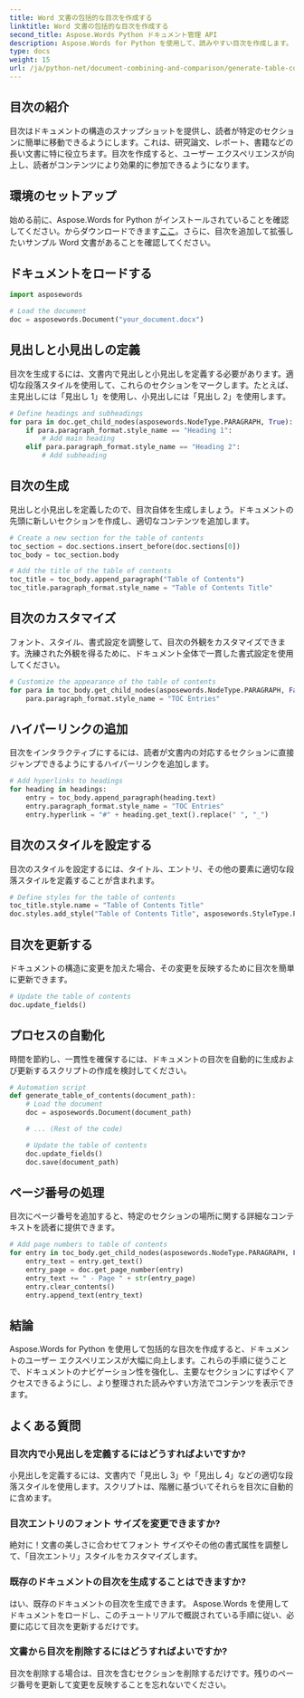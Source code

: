 ```yaml
---
title: Word 文書の包括的な目次を作成する
linktitle: Word 文書の包括的な目次を作成する
second_title: Aspose.Words Python ドキュメント管理 API
description: Aspose.Words for Python を使用して、読みやすい目次を作成します。ドキュメントの構造をシームレスに生成、カスタマイズ、更新する方法を学びます。
type: docs
weight: 15
url: /ja/python-net/document-combining-and-comparison/generate-table-contents/
---
```


## 目次の紹介

目次はドキュメントの構造のスナップショットを提供し、読者が特定のセクションに簡単に移動できるようにします。これは、研究論文、レポート、書籍などの長い文書に特に役立ちます。目次を作成すると、ユーザー エクスペリエンスが向上し、読者がコンテンツにより効果的に参加できるようになります。

## 環境のセットアップ

始める前に、Aspose.Words for Python がインストールされていることを確認してください。からダウンロードできます[ここ](https://releases.aspose.com/words/python/)。さらに、目次を追加して拡張したいサンプル Word 文書があることを確認してください。

## ドキュメントをロードする

```python
import asposewords

# Load the document
doc = asposewords.Document("your_document.docx")
```

## 見出しと小見出しの定義

目次を生成するには、文書内で見出しと小見出しを定義する必要があります。適切な段落スタイルを使用して、これらのセクションをマークします。たとえば、主見出しには「見出し 1」を使用し、小見出しには「見出し 2」を使用します。

```python
# Define headings and subheadings
for para in doc.get_child_nodes(asposewords.NodeType.PARAGRAPH, True):
    if para.paragraph_format.style_name == "Heading 1":
        # Add main heading
    elif para.paragraph_format.style_name == "Heading 2":
        # Add subheading
```

## 目次の生成

見出しと小見出しを定義したので、目次自体を生成しましょう。ドキュメントの先頭に新しいセクションを作成し、適切なコンテンツを追加します。

```python
# Create a new section for the table of contents
toc_section = doc.sections.insert_before(doc.sections[0])
toc_body = toc_section.body

# Add the title of the table of contents
toc_title = toc_body.append_paragraph("Table of Contents")
toc_title.paragraph_format.style_name = "Table of Contents Title"
```

## 目次のカスタマイズ

フォント、スタイル、書式設定を調整して、目次の外観をカスタマイズできます。洗練された外観を得るために、ドキュメント全体で一貫した書式設定を使用してください。

```python
# Customize the appearance of the table of contents
for para in toc_body.get_child_nodes(asposewords.NodeType.PARAGRAPH, False):
    para.paragraph_format.style_name = "TOC Entries"
```

## ハイパーリンクの追加

目次をインタラクティブにするには、読者が文書内の対応するセクションに直接ジャンプできるようにするハイパーリンクを追加します。

```python
# Add hyperlinks to headings
for heading in headings:
    entry = toc_body.append_paragraph(heading.text)
    entry.paragraph_format.style_name = "TOC Entries"
    entry.hyperlink = "#" + heading.get_text().replace(" ", "_")
```

## 目次のスタイルを設定する

目次のスタイルを設定するには、タイトル、エントリ、その他の要素に適切な段落スタイルを定義することが含まれます。

```python
# Define styles for the table of contents
toc_title.style.name = "Table of Contents Title"
doc.styles.add_style("Table of Contents Title", asposewords.StyleType.PARAGRAPH)
```

## 目次を更新する

ドキュメントの構造に変更を加えた場合、その変更を反映するために目次を簡単に更新できます。

```python
# Update the table of contents
doc.update_fields()
```

## プロセスの自動化

時間を節約し、一貫性を確保するには、ドキュメントの目次を自動的に生成および更新するスクリプトの作成を検討してください。

```python
# Automation script
def generate_table_of_contents(document_path):
    # Load the document
    doc = asposewords.Document(document_path)

    # ... (Rest of the code)

    # Update the table of contents
    doc.update_fields()
    doc.save(document_path)
```

## ページ番号の処理

目次にページ番号を追加すると、特定のセクションの場所に関する詳細なコンテキストを読者に提供できます。

```python
# Add page numbers to table of contents
for entry in toc_body.get_child_nodes(asposewords.NodeType.PARAGRAPH, False):
    entry_text = entry.get_text()
    entry_page = doc.get_page_number(entry)
    entry_text += " - Page " + str(entry_page)
    entry.clear_contents()
    entry.append_text(entry_text)
```

## 結論

Aspose.Words for Python を使用して包括的な目次を作成すると、ドキュメントのユーザー エクスペリエンスが大幅に向上します。これらの手順に従うことで、ドキュメントのナビゲーション性を強化し、主要なセクションにすばやくアクセスできるようにし、より整理された読みやすい方法でコンテンツを表示できます。

## よくある質問

### 目次内で小見出しを定義するにはどうすればよいですか?

小見出しを定義するには、文書内で「見出し 3」や「見出し 4」などの適切な段落スタイルを使用します。スクリプトは、階層に基づいてそれらを目次に自動的に含めます。

### 目次エントリのフォント サイズを変更できますか?

絶対に！文書の美しさに合わせてフォント サイズやその他の書式属性を調整して、「目次エントリ」スタイルをカスタマイズします。

### 既存のドキュメントの目次を生成することはできますか?

はい、既存のドキュメントの目次を生成できます。 Aspose.Words を使用してドキュメントをロードし、このチュートリアルで概説されている手順に従い、必要に応じて目次を更新するだけです。

### 文書から目次を削除するにはどうすればよいですか?

目次を削除する場合は、目次を含むセクションを削除するだけです。残りのページ番号を更新して変更を反映することを忘れないでください。